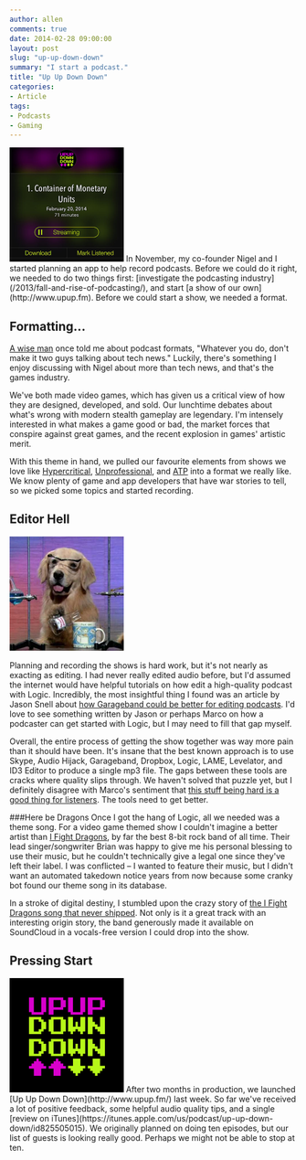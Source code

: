 ```yaml
---
author: allen
comments: true
date: 2014-02-28 09:00:00
layout: post
slug: "up-up-down-down"
summary: "I start a podcast."
title: "Up Up Down Down"
categories:
- Article
tags:
- Podcasts
- Gaming
---
```


<img src='/images/2014/castro-upup.jpg' width='200'>
In November, my co-founder Nigel and I started planning an app to help record podcasts. Before we could do it right, we needed to do two things first: [investigate the podcasting industry](/2013/fall-and-rise-of-podcasting/), and start [a show of our own](http://www.upup.fm). Before we could start a show, we needed a format.

##  Formatting...
[A wise man](https://twitter.com/dwiskus) once told me about podcast formats, "Whatever you do, don't make it two guys talking about tech news." Luckily, there's something I enjoy discussing with Nigel about more than tech news, and that's the games industry.

We've both made video games, which has given us a critical view of how they are designed, developed, and sold. Our lunchtime debates about what's wrong with modern stealth gameplay are legendary. I'm intensely interested in what makes a game good or bad, the market forces that conspire against great games, and the recent explosion in games' artistic merit.

With this theme in hand, we pulled our favourite elements from shows we love like [Hypercritical](http://5by5.tv/hypercritical), [Unprofessional](http://www.unprofesh.com/), and [ATP](http://www.atp.fm/) into a format we really like. We know plenty of game and app developers that have war stories to tell, so we picked some topics and started recording.

## Editor Hell

<img src='/images/2014/science-dog.jpg' width='200' alt='I really have no idea.'>

Planning and recording the shows is hard work, but it's not nearly as exacting as editing. I had never really edited audio before, but I'd assumed the internet would have helpful tutorials on how edit a high-quality podcast with Logic. Incredibly, the most insightful thing I found was an article by Jason Snell about [how Garageband could be better for editing podcasts](http://www.macworld.com/article/2032513/seven-ways-apple-could-make-garageband-better-for-podcasters.html). I'd love to see something written by Jason or perhaps Marco on how a podcaster can get started with Logic, but I may need to fill that gap myself.

Overall, the entire process of getting the show together was way more pain than it should have been. It's insane that the best known approach is to use Skype, Audio Hijack, Garageband, Dropbox, Logic, LAME, Levelator, and ID3 Editor to produce a single mp3 file. The gaps between these tools are cracks where quality slips through. We haven't solved that puzzle yet, but I definitely disagree with Marco's sentiment that [this stuff being hard is a good thing for listeners](http://www.marco.org/2013/11/12/slightly-defending-podcasting). The tools need to get better.

###Here be Dragons
Once I got the hang of Logic, all we needed was a theme song. For a video game themed show I couldn't imagine a better artist than [I Fight Dragons](http://www.ifightdragons.com/), by far the best 8-bit rock band of all time. Their lead singer/songwriter Brian was happy to give me his personal blessing to use their music, but he couldn't technically give a legal one since they've left their label. I was conflicted &ndash; I wanted to feature their music, but I didn't want an automated takedown notice years from now because some cranky bot found our theme song in its database.

In a stroke of digital destiny, I stumbled upon the crazy story of [the I Fight Dragons song that never shipped](https://www.youtube.com/watch?v=daBA3btdVKQ). Not only is it a great track with an interesting origin story, the band generously made it available on SoundCloud in a vocals-free version I could drop into the show.

## Pressing Start

<img src='/images/2014/upup.png' width='200'>
After two months in production, we launched [Up Up Down Down](http://www.upup.fm/) last week. So far we've received a lot of positive feedback, some helpful audio quality tips, and a single [review on iTunes](https://itunes.apple.com/us/podcast/up-up-down-down/id825505015). We originally planned on doing ten episodes, but our list of guests is looking really good. Perhaps we might not be able to stop at ten.